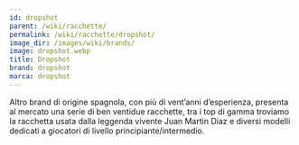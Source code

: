 ```yaml
---
id: dropshot
parent: /wiki/racchette/
permalink: /wiki/racchette/dropshot/
image_dir: /images/wiki/brands/
image: dropshot.webp
title: Dropshot
brand: dropshot
marca: dropshot
---
```

Altro brand di origine spagnola, con più di vent’anni d’esperienza, presenta al mercato una serie di ben ventidue racchette, tra i top di gamma troviamo la racchetta usata dalla leggenda vivente Juan Martin Diaz e diversi modelli dedicati a giocatori di livello principiante/intermedio.